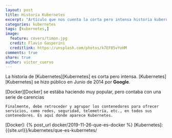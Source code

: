 ```yaml
---
layout: post
title: Historia Kubernetes
excerpt: "Artículo que nos cuenta la corta pero intensa historia kubernetes, cuándo nace y cúal es su estado actual."
categories: kubernetes
tags: [kubernetes,]
image:
  feature: covers/timon.jpg
  credit: Flavio Gasperini
  creditlink: https://unsplash.com/photos/k7EF85vYoHM
comments: true
share: true
author: victor_cuervo
---
```


La historia de [Kubernetes][Kubernetes] es corta pero intensa. [Kubernetes][Kubernetes] se hizo público en Junio de 2014 por **Google**.

[Docker][Docker] se estába haciendo muy popular, pero contaba con una serie de carencias

~~~ Copia texto
Finalmente, debe retroceder y agrupar los contenedores para ofrecer servicios, como redes, seguridad, telemetría, etc., en todos sus contenedores. Es aquí donde aparece Kubernetes.
~~~


[Docker]: {% post_url docker/2019-11-26-que-es-docker %}
[Kubernetes]: {{site.url}}/kubernetes/que-es-kubernetes/
